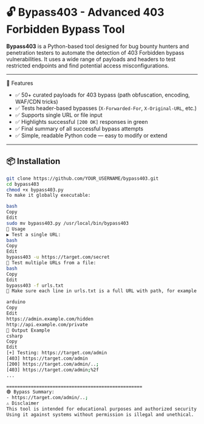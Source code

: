 # 🔓 Bypass403 - Advanced 403 Forbidden Bypass Tool

**Bypass403** is a Python-based tool designed for bug bounty hunters and penetration testers to automate the detection of 403 Forbidden bypass vulnerabilities. It uses a wide range of payloads and headers to test restricted endpoints and find potential access misconfigurations.

---

🚀 Features

- ✅ 50+ curated payloads for 403 bypass (path obfuscation, encoding, WAF/CDN tricks)
- ✅ Tests header-based bypasses (`X-Forwarded-For`, `X-Original-URL`, etc.)
- ✅ Supports single URL or file input
- ✅ Highlights successful `[200 OK]` responses in green
- ✅ Final summary of all successful bypass attempts
- ✅ Simple, readable Python code — easy to modify or extend

---

## 📦 Installation

```bash
git clone https://github.com/YOUR_USERNAME/bypass403.git
cd bypass403
chmod +x bypass403.py
To make it globally executable:

bash
Copy
Edit
sudo mv bypass403.py /usr/local/bin/bypass403
🧪 Usage
▶️ Test a single URL:
bash
Copy
Edit
bypass403 -u https://target.com/secret
📁 Test multiple URLs from a file:
bash
Copy
Edit
bypass403 -f urls.txt
📌 Make sure each line in urls.txt is a full URL with path, for example:

arduino
Copy
Edit
https://admin.example.com/hidden
http://api.example.com/private
📝 Output Example
csharp
Copy
Edit
[+] Testing: https://target.com/admin
[403] https://target.com/admin
[200] https://target.com/admin/..;
[403] https://target.com/admin;%2f
...

==================================================
🟢 Bypass Summary:
- https://target.com/admin/..;
⚠️ Disclaimer
This tool is intended for educational purposes and authorized security testing only.
Using it against systems without permission is illegal and unethical.
